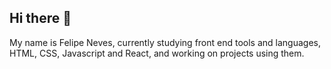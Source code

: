 ## Hi there 👋

My name is Felipe Neves, currently studying front end tools and languages, HTML, CSS, Javascript and React, and working on projects using them.
